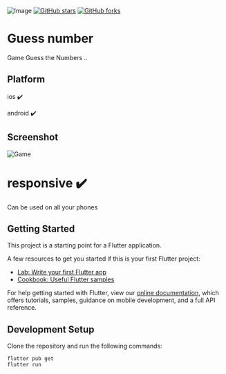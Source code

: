 ![Image](https://devimages-cdn.apple.com/wwdc-services/articles/images/DADAF991-18A5-4C7B-BBFF-74AD2332375A/2048.jpeg)
[![GitHub stars](https://img.shields.io/github/stars/iampawan/FlutterExampleApps.svg?style=social&label=Star)](https://github.com/amirziyacode)
[![GitHub forks](https://img.shields.io/github/forks/iampawan/FlutterExampleApps.svg?style=social&label=Fork)](https://github.com/amirziyacode?tab=repositories)

# Guess number 

Game Guess the Numbers ..

## Platform

ios ✔️

android ✔️

## Screenshot
![Game](https://s4.uupload.ir/files/screen_v23a.jpg)



# responsive ✔️

Can be used on all your phones

## Getting Started

This project is a starting point for a Flutter application.

A few resources to get you started if this is your first Flutter project:

- [Lab: Write your first Flutter app](https://flutter.dev/docs/get-started/codelab)
- [Cookbook: Useful Flutter samples](https://flutter.dev/docs/cookbook)

For help getting started with Flutter, view our
[online documentation](https://flutter.dev/docs), which offers tutorials,
samples, guidance on mobile development, and a full API reference.


## Development Setup
Clone the repository and run the following commands:
```
flutter pub get
flutter run
```



